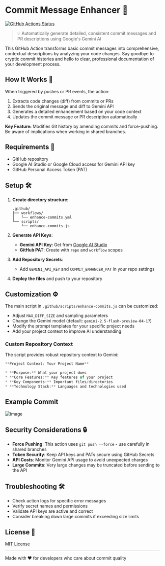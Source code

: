 # Commit Message Enhancer 🚀

[![GitHub Actions Status](https://github.com/steveseguin/auto-enhance-commits/actions/workflows/enhance-commits.yml/badge.svg)](https://github.com/steveseguin/auto-enhance-commits/actions/workflows/enhance-commits.yml)

> 💡 Automatically generate detailed, consistent commit messages and PR descriptions using Google's Gemini AI

This GitHub Action transforms basic commit messages into comprehensive, contextual descriptions by analyzing your code changes. Say goodbye to cryptic commit histories and hello to clear, professional documentation of your development process.

## How It Works 🔄

When triggered by pushes or PR events, the action:

1. Extracts code changes (diff) from commits or PRs
2. Sends the original message and diff to Gemini API
3. Generates a detailed enhancement based on your code context
4. Updates the commit message or PR description automatically

**Key Feature:** Modifies Git history by amending commits and force-pushing. Be aware of implications when working in shared branches.

## Requirements 🔑

- GitHub repository
- Google AI Studio or Google Cloud access for Gemini API key
- GitHub Personal Access Token (PAT)

## Setup 🛠️

1. **Create directory structure**:
   ```
   .github/
   ├── workflows/
   │   └── enhance-commits.yml
   └── scripts/
       └── enhance-commits.js
   ```

2. **Generate API Keys**:
   - **Gemini API Key**: Get from [Google AI Studio](https://makersuite.google.com/)
   - **GitHub PAT**: Create with `repo` and `workflow` scopes

3. **Add Repository Secrets**:
   - Add `GEMINI_API_KEY` and `COMMIT_ENHANCER_PAT` in your repo settings

4. **Deploy the files** and push to your repository

## Customization ⚙️

The main script in `.github/scripts/enhance-commits.js` can be customized:

- Adjust `MAX_DIFF_SIZE` and sampling parameters
- Change the Gemini model (default: `gemini-2.5-flash-preview-04-17`)
- Modify the prompt templates for your specific project needs
- Add your project context to improve AI understanding

### Custom Repository Context

The script provides robust repository context to Gemini:

```javascript
**Project Context: Your Project Name**

* **Purpose:** What your project does
* **Core Features:** Key features of your project
* **Key Components:** Important files/directories
* **Technology Stack:** Languages and technologies used
```
## Example Commit

![image](https://github.com/user-attachments/assets/26d057f2-03bb-44f5-9378-c82cf5d04eee)

## Security Considerations 🔒

- **Force Pushing**: This action uses `git push --force` - use carefully in shared branches
- **Token Security**: Keep API keys and PATs secure using GitHub Secrets
- **API Costs**: Monitor Gemini API usage to avoid unexpected charges
- **Large Commits**: Very large changes may be truncated before sending to the API

## Troubleshooting 🛠️

- Check action logs for specific error messages
- Verify secret names and permissions
- Validate API keys are active and correct
- Consider breaking down large commits if exceeding size limits

## License 📄

[MIT License](LICENSE)

---

Made with ❤️ for developers who care about commit quality
